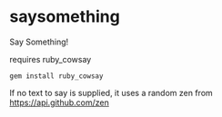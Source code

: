 saysomething
============

Say Something!

requires ruby_cowsay

    gem install ruby_cowsay

If no text to say is supplied, it uses a random zen from https://api.github.com/zen
